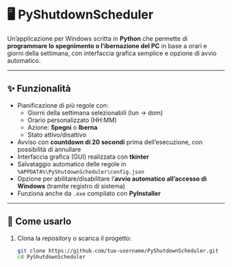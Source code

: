 # 🖥️ PyShutdownScheduler

Un’applicazione per Windows scritta in **Python** che permette di **programmare lo spegnimento o l’ibernazione del PC** in base a orari e giorni della settimana, con interfaccia grafica semplice e opzione di avvio automatico.

---

## ✨ Funzionalità
- Pianificazione di più regole con:
  - Giorni della settimana selezionabili (lun → dom)
  - Orario personalizzato (HH:MM)
  - Azione: **Spegni** o **Iberna**
  - Stato attivo/disattivo
- Avviso con **countdown di 20 secondi** prima dell’esecuzione, con possibilità di annullare
- Interfaccia grafica (GUI) realizzata con **tkinter**
- Salvataggio automatico delle regole in `%APPDATA%\PyShutdownScheduler\config.json`
- Opzione per abilitare/disabilitare l’**avvio automatico all’accesso di Windows** (tramite registro di sistema)
- Funziona anche da `.exe` compilato con **PyInstaller**

---

## 🚀 Come usarlo

1. Clona la repository o scarica il progetto:
   ```bash
   git clone https://github.com/tuo-username/PyShutdownScheduler.git
   cd PyShutdownScheduler
